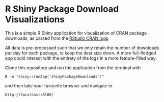 R Shiny Package Download Visualizations
======

This is a simple R Shiny application for visualization of CRAN package downloads,
as parsed from the [RStudio CRAN logs](http://cran-logs.rstudio.com/).

All data is pre-processed such that we only retain the number of downloads
per day for each package, to keep the data size down. A more full-fledged app
could interact with the entirety of the logs in a more feature-filled way.

Clone this repository and run the application from the terminal with

    R -e "shiny::runApp('shinyPackageDownloads')"
    
and then take your favourite browser and navigate to

    http://localhost:8100/
